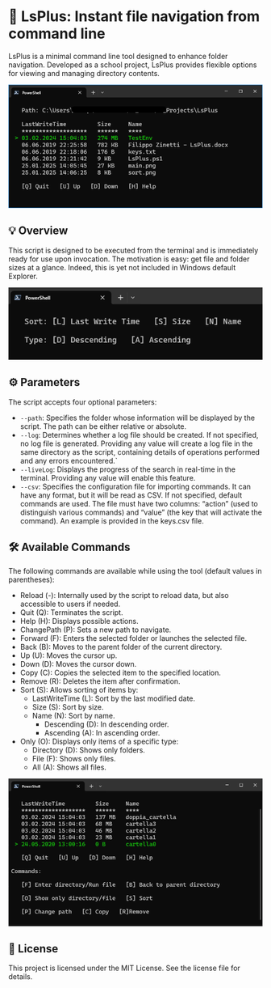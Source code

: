 # 📂 LsPlus: Instant file navigation from command line
LsPlus is a minimal command line tool designed to enhance folder navigation. Developed as a school project, LsPlus provides flexible options for viewing and managing directory contents.

![Main](res/main.png)

## 💡 Overview
This script is designed to be executed from the terminal and is immediately ready for use upon invocation.
The motivation is easy: get file and folder sizes at a glance. Indeed, this is yet not included in Windows default Explorer.

![Sort](res/sort.png)

## ⚙️ Parameters
The script accepts four optional parameters:
- `--path`: Specifies the folder whose information will be displayed by the script. The path can be either relative or absolute.
- `--log`: Determines whether a log file should be created. If not specified, no log file is generated. Providing any value will create a log file in the same directory as the script, containing details of operations performed and any errors encountered.`
- `--liveLog`: Displays the progress of the search in real-time in the terminal. Providing any value will enable this feature.
- `--csv`: Specifies the configuration file for importing commands. It can have any format, but it will be read as CSV. If not specified, default commands are used. The file must have two columns: “action” (used to distinguish various commands) and “value” (the key that will activate the command). An example is provided in the keys.csv file.

## 🛠 Available Commands
The following commands are available while using the tool (default values in parentheses):
- Reload (-): Internally used by the script to reload data, but also accessible to users if needed.
- Quit (Q): Terminates the script.
- Help (H): Displays possible actions.
- ChangePath (P): Sets a new path to navigate.
- Forward (F): Enters the selected folder or launches the selected file.
- Back (B): Moves to the parent folder of the current directory.
- Up (U): Moves the cursor up.
- Down (D): Moves the cursor down.
- Copy (C): Copies the selected item to the specified location.
- Remove (R): Deletes the item after confirmation.
- Sort (S): Allows sorting of items by:
    - LastWriteTime (L): Sort by the last modified date.
    - Size (S): Sort by size.
    - Name (N): Sort by name.
        - Descending (D): In descending order.
        - Ascending (A): In ascending order.
- Only (O): Displays only items of a specific type:
    - Directory (D): Shows only folders.
    - File (F): Shows only files.
    - All (A): Shows all files.

![Help](res/help.png)


## 📜 License
This project is licensed under the MIT License. See the license file for details.
